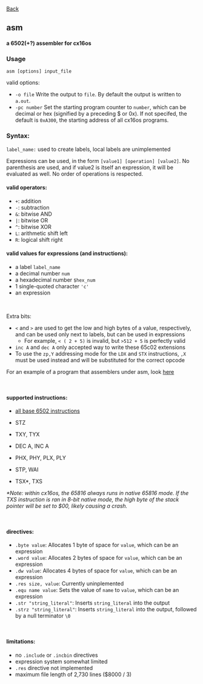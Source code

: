 [Back](./)

## asm

#### a 6502(+?) assembler for cx16os

### Usage
```
asm [options] input_file
```
valid options:

- `-o file` Write the output to `file`. By default the output is written to `a.out`.
- `-pc number` Set the starting program counter to `number`, which can be decimal or hex (signified by a preceding $ or 0x). If not specifed, the default is `0xA300`, the starting address of all cx16os programs.




### Syntax:

`label_name:` used to create labels, local labels are unimplemented

Expressions can be used, in the form `[value1] [operation] [value2]`. No parenthesis are used, and if value2 is itself an expression, it will be evaluated as well. No order of operations is respected.

#### valid operators:
  - `+`: addition
  - `-`: subtraction
  - `&`: bitwise AND
  - `|`: bitwise OR
  - `^`: bitwise XOR
  - `L`: arithmetic shift left
  - `R`: logical shift right

#### valid values for expressions (and instructions):
  - a label `label_name`
  - a decimal number `num`
  - a hexadecimal number `$hex_num`
  - 1 single-quoted character `'c'`
  - an expression

<br />

Extra bits:

- `<` and `>` are used to get the low and high bytes of a value, respectively, and can be used only next to labels, but can be used in expressions
  - For example, `< ( 2 + 5)` is invalid, but `>512 + 5` is perfectly valid
- `inc A` and `dec A` only accepted way to write these 65c02 extensions
- To use the `zp,Y` addressing mode for the `LDX` and `STX` instructions, `,X` must be used instead and will be substituted for the correct opcode

For an example of a program that assemblers under asm, look [here](/src/osfiles/test.asm)

<br />

#### supported instructions:
- [all base 6502 instructions](http://www.6502.org/tutorials/6502opcodes.html)
- STZ
- TXY, TYX
- DEC A, INC A
- PHX, PHY, PLX, PLY
- STP, WAI

- TSX*, TXS

*\*Note: within cx16os, the 65816 always runs in native 65816 mode. If the TXS instruction is ran in 8-bit native mode, the high byte of the stack pointer will be set to $00, likely causing a crash.*

<br />

#### directives:
  - `.byte value`: Allocates 1 byte of space for `value`, which can be an expression
  - `.word value`: Allocates 2 bytes of space for `value`, which can be an expression
  - `.dw value`: Allocates 4 bytes of space for `value`, which can be an expression
  - `.res size, value`: Currently uninplemented
  - `.equ name value`: Sets the value of `name` to `value`, which can be an expression
  - `.str "string_literal"`: Inserts `string_literal` into the output
  - `.strz "string_literal"`: Inserts `string_literal` into the output, followed by a null terminator `\0`

<br />

#### limitations:
- no `.include` or `.incbin` directives
- expression system somewhat limited
- `.res` directive not implemented
- maximum file length of 2,730 lines ($8000 / 3)
